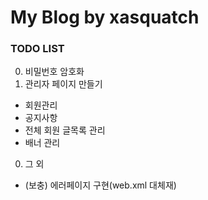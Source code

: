 # My Blog by xasquatch

### TODO LIST
0. 비밀번호 암호화   
0. 관리자 페이지 만들기
- 회원관리
- 공지사항
- 전체 회원 글목록 관리
- 배너 관리
0. 그 외
- (보충) 에러페이지 구현(web.xml 대체재)